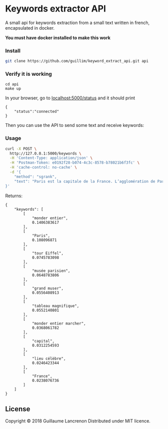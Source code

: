 # Keywords extractor API

A small api for keywords extraction from a small text written in french, encapsulated in docker.

**You must have docker installed to make this work**

### Install

```sh
git clone https://github.com/guillim/keyword_extract_api.git api
```


### Verify it is working

```
cd api
make up
```

In your browser, go to [localhost:5000/status](http://localhost:5000/status) and it should print

```
{
    "status":"connected"
}
```

Then you can use the API to send some text and receive keywords:


### Usage

```bash
curl -X POST \
  http://127.0.0.1:5000/keywords \
  -H 'Content-Type: application/json' \
  -H 'Postman-Token: e0192f28-b074-4c3c-8578-b78021b6f3fc' \
  -H 'cache-control: no-cache' \
  -d '{
	"method": "sgrank",
	"text": "Paris est la capitale de la France. L’agglomération de Paris compte plus de 10 millions d’habitants. Un fleuve traverse la capitale française, c’est la Seine. Dans Paris, il y a deux îles :  l’île de la Cité et l’île Saint-Louis.Paris compte vingt arrondissements. Le 16e, le 7e et le 8e arrondissements de Paris sont les quartiers les plus riches. Ils sont situés dans l’ouest de la capitale. Les quartiers populaires comme le 19e et le 20e sont au nord-est de la ville. Les monuments célèbres, les ministères, le palais de l’Élysée sont situés dans le centre de Paris.Paris est la capitale économique, la capitale politique et la capitale culturelle de la France. La ville compte beaucoup de lieux célèbres dans le monde entier comme « la tour Eiffel » , « l’Arc de Triomphe » et « Notre-Dame de Paris ». Les musées parisiens aussi sont très connus. Il y a, par exemple, le musée du Louvre. C’est le plus grand musée de France. On peut voir dans le musée du Louvre des tableaux magnifiques. Le plus célèbre est certainement « La Joconde » de Léonard de Vinci.Paris est une ville très touristique. Chaque année, des millions de touristes du monde entier marchent sur les amps-Élysées. Ils séjournent à l’hôtel, louent des chambres d’hôtes ou des appartements pour une semaine."
}'
 ```


Returns:


```
{
    "keywords": [
        [
            "monder entier",
            0.1406383617
        ],
        [
            "Paris",
            0.108096871
        ],
        [
            "tour Eiffel",
            0.0745783098
        ],
        [
            "musée parisien",
            0.0648783806
        ],
        [
            "grand muser",
            0.0556408913
        ],
        [
            "tableau magnifique",
            0.0552140801
        ],
        [
            "monder entier marcher",
            0.0368061782
        ],
        [
            "capital",
            0.0312254593
        ],
        [
            "lieu célèbre",
            0.0246423344
        ],
        [
            "France",
            0.0238076736
        ]
    ]
}
```

## License

Copyright © 2018 Guillaume Lancrenon
Distributed under MIT licence.
